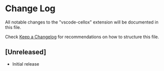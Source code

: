 # Change Log

All notable changes to the "vscode-cellox" extension will be documented in this file.

Check [Keep a Changelog](http://keepachangelog.com/) for recommendations on how to structure this file.

## [Unreleased]

- Initial release